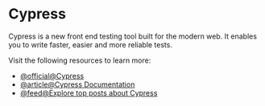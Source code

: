 # Cypress

Cypress is a new front end testing tool built for the modern web. It enables you to write faster, easier and more reliable tests.

Visit the following resources to learn more:

- [@official@Cypress](https://www.cypress.io/)
- [@article@Cypress Documentation](https://docs.cypress.io/)
- [@feed@Explore top posts about Cypress](https://app.daily.dev/tags/cypress?ref=roadmapsh)